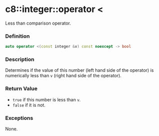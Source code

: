 # c8::integer::operator &lt; #

Less than comparison operator.

### Definition ###

```cpp
auto operator <(const integer &v) const noexcept -> bool
```

### Description ###

Determines if the value of this number (left hand side of the operator) is numerically less than `v` (right hand side of the operator).

### Return Value ###

* `true` if this number is less than `v`.
* `false` if it is not.

### Exceptions ###

None.

